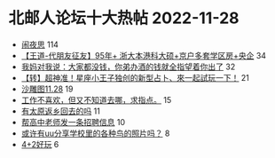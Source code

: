 # 北邮人论坛十大热帖 2022-11-28

- [闹夜思](https://bbs.byr.cn/article/Talking/6373305) 114
- [【王道-代朋友征友】95年+ 浙大本港科大硕+京户多套学区房+央企](https://bbs.byr.cn/article/Friends/2033589) 34
- [我妈对我说：大家都没钱，你弟办酒的钱就全指望着你出了](https://bbs.byr.cn/article/Feeling/3196428) 32
- [【转】超神准！星座小王子独创的新型占卜、來一起試玩一下！](https://bbs.byr.cn/article/Constellations/326533) 21
- [沙雕图11.28](https://bbs.byr.cn/article/Picture/3333899) 19
- [工作不喜欢，但又不知道去哪，求指点。](https://bbs.byr.cn/article/WorkLife/1193241) 15
- [有太原返乡回去的吗](https://bbs.byr.cn/article/Shanxi/211534) 11
- [帮高中老师发一条招聘信息](https://bbs.byr.cn/article/Chongqing/25730) 10
- [或许有uu分享学校里的各种鸟的照片吗？](https://bbs.byr.cn/article/Photo/274384) 8
- [4+2好玩](https://bbs.byr.cn/article/Dota/959451) 6


